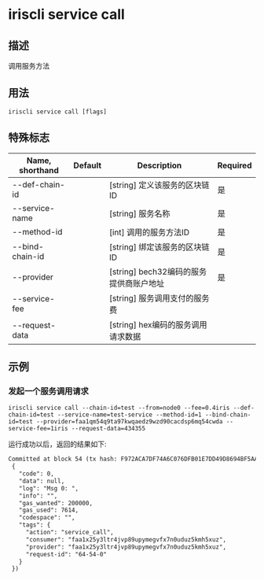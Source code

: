 # iriscli service call 

## 描述

调用服务方法

## 用法

```
iriscli service call [flags]
```

## 特殊标志

| Name, shorthand       | Default                 | Description                          | Required |
| --------------------- | ----------------------- | ------------------------------------ | -------- |
| --def-chain-id        |                         | [string] 定义该服务的区块链ID           | 是       |
| --service-name        |                         | [string] 服务名称                     | 是       |
| --method-id           |                         | [int] 调用的服务方法ID                 | 是       |
| --bind-chain-id       |                         | [string] 绑定该服务的区块链ID           | 是       |
| --provider            |                         | [string] bech32编码的服务提供商账户地址  | 是       |
| --service-fee         |                         | [string] 服务调用支付的服务费            |          |
| --request-data        |                         | [string] hex编码的服务调用请求数据        |          |

## 示例

### 发起一个服务调用请求
```shell
iriscli service call --chain-id=test --from=node0 --fee=0.4iris --def-chain-id=test --service-name=test-service --method-id=1 --bind-chain-id=test --provider=faa1qm54q9ta97kwqaedz9wzd90cacdsp6mq54cwda --service-fee=1iris --request-data=434355
```

运行成功以后，返回的结果如下:

```txt
Committed at block 54 (tx hash: F972ACA7DF74A6C076DFB01E7DD49D8694BF5AA1BA25A1F1B875113DFC8857C3, response:
 {
   "code": 0,
   "data": null,
   "log": "Msg 0: ",
   "info": "",
   "gas_wanted": 200000,
   "gas_used": 7614,
   "codespace": "",
   "tags": {
     "action": "service_call",
     "consumer": "faa1x25y3ltr4jvp89upymegvfx7n0uduz5kmh5xuz",
     "provider": "faa1x25y3ltr4jvp89upymegvfx7n0uduz5kmh5xuz",
     "request-id": "64-54-0"
   }
 })
```

